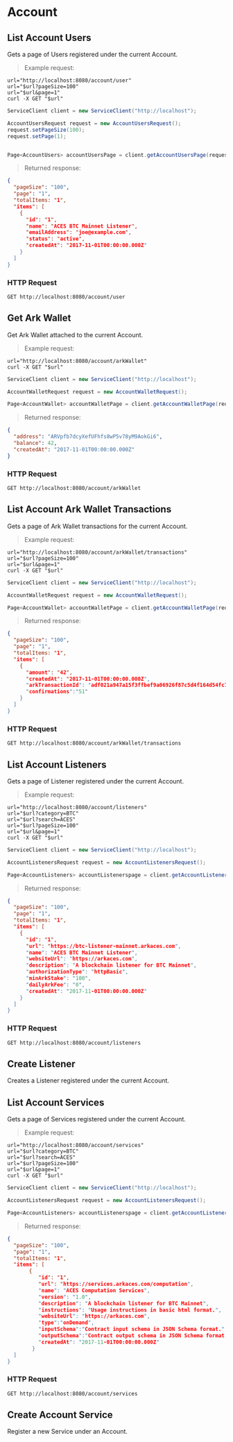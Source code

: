 # Account

## List Account Users
 
Gets a page of Users registered under the current Account.

> Example request:

```shell
url="http://localhost:8080/account/user"
url="$url?pageSize=100"
url="$url&page=1"
curl -X GET "$url"  
```

```java
ServiceClient client = new ServiceClient("http://localhost");

AccountUsersRequest request = new AccountUsersRequest();
request.setPageSize(100);
request.setPage(1);


Page<AccountUsers> accountUsersPage = client.getAccountUsersPage(request);
```

> Returned response:

```json
{
  "pageSize": "100",
  "page": "1",
  "totalItems: "1",
  "items": [
    {
      "id": "1",
      "name": "ACES BTC Mainnet Listener",
      "emailAddress": "joe@example.com",
      "status": "active",
      "createdAt": "2017-11-01T00:00:00.000Z"
    }
  ]
}
```

### HTTP Request

`GET http://localhost:8080/account/user`

## Get Ark Wallet

Get Ark Wallet attached to the current Account.

> Example request:

```shell
url="http://localhost:8080/account/arkWallet"
curl -X GET "$url"  
```

```java
ServiceClient client = new ServiceClient("http://localhost");

AccountWalletRequest request = new AccountWalletRequest();

Page<AccountWallet> accountWalletPage = client.getAccountWalletPage(request);
```

> Returned response:

```json
{
  "address": "ARVpfb7dcyXefUFhfs8wP5v78yM9AokGi6",
  "balance": 42,
  "createdAt": "2017-11-01T00:00:00.000Z"
}
```

### HTTP Request

`GET http://localhost:8080/account/arkWallet`

## List Account Ark Wallet Transactions

Gets a page of Ark Wallet transactions for the current Account.

> Example request:

```shell
url="http://localhost:8080/account/arkWallet/transactions"
url="$url?pageSize=100"
url="$url&page=1"
curl -X GET "$url"  
```

```java
ServiceClient client = new ServiceClient("http://localhost");

AccountWalletRequest request = new AccountWalletRequest();

Page<AccountWallet> accountWalletPage = client.getAccountWalletPage(request);
```

> Returned response:

```json
{
  "pageSize": "100",
  "page": "1",
  "totalItems: "1",
  "items": [
    {
      "amount": "42",
      "createdAt": "2017-11-01T00:00:00.000Z",
      "arkTransactionId": "adf021a947a15f3ffbef9a06926f87c5d4f164d54fc76a42d7bff4cb33081d89",
      "confirmations":"51"
    }
  ]
}
```

### HTTP Request

`GET http://localhost:8080/account/arkWallet/transactions`

## List Account Listeners

Gets a page of Listener registered under the current Account.

> Example request:

```shell
url="http://localhost:8080/account/listeners"
url="$url?category=BTC"
url="$url?search=ACES"
url="$url?pageSize=100"
url="$url&page=1"
curl -X GET "$url"  
```

```java
ServiceClient client = new ServiceClient("http://localhost");

AccountListenersRequest request = new AccountListenersRequest();

Page<AccountListeners> accountListenerspage = client.getAccountListenersPage(request);
```

> Returned response:

```json
{
  "pageSize": "100",
  "page": "1",
  "totalItems: "1",
  "items": [
    {
      "id": "1",
      "url": "https://btc-listener-mainnet.arkaces.com",
      "name": "ACES BTC Mainnet Listener",
      "websiteUrl": "https://arkaces.com",
      "description": "A blockchain listener for BTC Mainnet",
      "authorizationType": "httpBasic",
      "minArkStake": "100",
      "dailyArkFee": "0",
      "createdAt": "2017-11-01T00:00:00.000Z"
    }
  ]
}
```

### HTTP Request

`GET http://localhost:8080/account/listeners`

## Create Listener

Creates a Listener registered under the current Account.


## List Account Services

Gets a page of Services registered under the current Account.

> Example request:

```shell
url="http://localhost:8080/account/services"
url="$url?category=BTC"
url="$url?search=ACES"
url="$url?pageSize=100"
url="$url&page=1"
curl -X GET "$url"  
```

```java
ServiceClient client = new ServiceClient("http://localhost");

AccountListenersRequest request = new AccountListenersRequest();

Page<AccountListeners> accountListenerspage = client.getAccountListenersPage(request);
```

> Returned response:

```json
{
  "pageSize": "100",
  "page": "1",
  "totalItems: "1",
  "items": [
       {
          "id": "1",
          "url": "https://services.arkaces.com/computation",
          "name": "ACES Computation Services",
          "version": "1.0",
          "description": "A blockchain listener for BTC Mainnet",
          "instructions": "Usage instructions in basic html format.",
          "websiteUrl": "https://arkaces.com",
          "type":"onDemand",
          "inputSchema":"Contract input schema in JSON Schema format.",
          "outputSchema":"Contract output schema in JSON Schema format.",
          "createdAt": "2017-11-01T00:00:00.000Z"
        }
  ]
}
```

### HTTP Request

`GET http://localhost:8080/account/services`

## Create Account Service

Register a new Service under an Account.